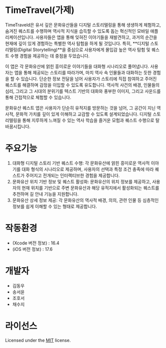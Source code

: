# TimeTravel(가제)
TimeTraveld은 유서 깊은 문화유산들을 디지털 스토리텔링을 통해 생생하게 체험하고, 숨겨진 퀘스트를 수행하며 역사적 지식을 습득할 수 있도록 돕는 혁신적인 모바일 애플리케이션입니다. 사용자들은 앱을 통해 잊혀진 이야기들을 재발견하고, 과거의 순간을 현재에 깊이 있게 경험하는 특별한 역사 탐험을 하게 될 것입니다. 특히, **디지털 스토리텔링(Digital Storytelling)**을 중심으로 사용자에게 몰입감 높은 역사 탐험 및 퀘스트 수행 경험을 제공하는 데 중점을 두었습니다.

이 앱은 각 문화유산에 얽힌 흥미로운 이야기들을 대화형 시나리오로 풀어냅니다. 사용자는 앱을 통해 제공되는 스토리를 따라가며, 마치 역사 속 인물들과 대화하는 듯한 경험을 할 수 있습니다. 단순한 정보 전달을 넘어 사용자가 스토리에 직접 참여하고 주어진 퀘스트를 해결하며 감정을 이입할 수 있도록 유도합니다. 역사적 사건의 배경, 인물들의 심리, 그리고 그 시대의 분위기를 텍스트 기반의 대화와 풍부한 이미지, 그리고 사운드를 통해 간접적으로 체험할 수 있습니다.

문화유산 퀘스트 앱은 사용자가 단순히 유적지를 방문하는 것을 넘어, 그 공간이 지닌 역사적, 문화적 가치를 깊이 있게 이해하고 교감할 수 있도록 설계되었습니다. 디지털 스토리텔링을 통해 지루하게 느껴질 수 있는 역사 학습을 즐거운 모험과 퀘스트 수행으로 탈바꿈시킵니다.

# 주요기능
1. 대화형 디지털 스토리 기반 퀘스트 수행: 각 문화유산에 얽힌 흥미로운 역사적 이야기를 대화 형식의 시나리오로 제공하며, 사용자의 선택과 특정 조건 충족에 따라 퀘스트가 주어지고 전개되는 인터랙티브한 경험을 제공합니다.
2. 문화유산 위치 기반 정보 및 퀘스트 활성화: 문화유산의 위치 정보를 제공하고, 사용자의 현재 위치를 기반으로 주변 문화유산과 해당 유적지에서 활성화되는 퀘스트를 추천하며 길 안내 기능을 지원합니다.
3. 문화유산 상세 정보 제공: 각 문화유산의 역사적 배경, 의의, 관련 인물 등 심층적인 정보를 쉽게 이해할 수 있는 형태로 제공합니다.

# 작동환경
- (Xcode 버전 정보) : 16.4
- (iOS 버전 정보) : 17.6

# 개발자
- 김동우 
- 송서윤
- 조호서
- 채수지


# 라이선스
Licensed under the [MIT](LICENSE) license.
